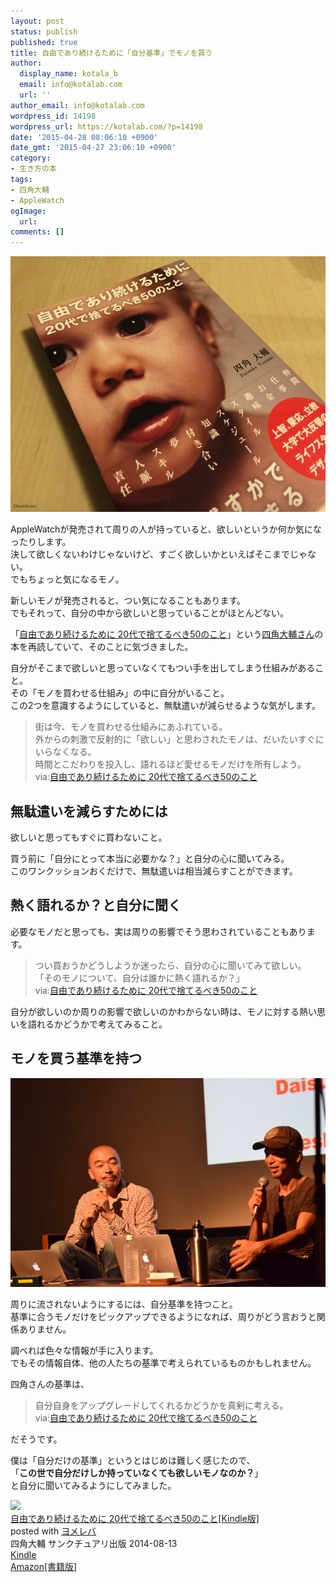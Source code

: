 ```yaml
---
layout: post
status: publish
published: true
title: 自由であり続けるために「自分基準」でモノを買う
author:
  display_name: kotala_b
  email: info@kotalab.com
  url: ''
author_email: info@kotalab.com
wordpress_id: 14198
wordpress_url: https://kotalab.com/?p=14198
date: '2015-04-28 08:06:10 +0900'
date_gmt: '2015-04-27 23:06:10 +0900'
category:
- 生き方の本
tags:
- 四角大輔
- AppleWatch
ogImage:
  url:
comments: []
---
```

<p><img src="/wp-content/uploads/2015/04/buy-myself_20150428.jpg" alt="Buy myself 20150428" width="546" height ="409" class="aligncenter size-large" /></p>
<p>AppleWatchが発売されて周りの人が持っていると、欲しいというか何か気になったりします。<br />
決して欲しくないわけじゃないけど、すごく欲しいかといえばそこまでじゃない。<br />
でもちょっと気になるモノ。</p>
<p>新しいモノが発売されると、つい気になることもあります。<br />
でもそれって、自分の中から欲しいと思っていることがほとんどない。</p>
<p>「<a href="https://www.amazon.co.jp/exec/obidos/asin/B00IUE8QRC/same-22/" rel="nofollow" target="_blank">自由であり続けるために 20代で捨てるべき50のこと</a>」という<a href="https://twitter.com/@4dsk">四角大輔さん</a>の本を再読していて、そのことに気づきました。</p>
<p>自分がそこまで欲しいと思っていなくてもつい手を出してしまう仕組みがあること。<br />
その「モノを買わせる仕組み」の中に自分がいること。<br />
この2つを意識するようにしていると、無駄遣いが減らせるような気がします。</p>
<blockquote><p>
街は今、モノを買わせる仕組みにあふれている。<br />
外からの刺激で反射的に「欲しい」と思わされたモノは、だいたいすぐにいらなくなる。<br />
時間とこだわりを投入し、語れるほど愛せるモノだけを所有しよう。<br />
via:<a href="https://www.amazon.co.jp/exec/obidos/asin/B00IUE8QRC/same-22/" rel="nofollow" target="_blank">自由であり続けるために 20代で捨てるべき50のこと</a>
</p></blockquote>
<!--more-->
<h2>無駄遣いを減らすためには</h2>
<p>欲しいと思ってもすぐに買わないこと。</p>
<p>買う前に「自分にとって本当に必要かな？」と自分の心に聞いてみる。<br />
このワンクッションおくだけで、無駄遣いは相当減らすことができます。</p>
<h2>熱く語れるか？と自分に聞く</h2>
<p>必要なモノだと思っても、実は周りの影響でそう思わされていることもあります。</p>
<blockquote><p>
つい買おうかどうしようか迷ったら、自分の心に聞いてみて欲しい。<br />
「そのモノについて、自分は誰かに熱く語れるか？」<br />
via:<a href="https://www.amazon.co.jp/exec/obidos/asin/B00IUE8QRC/same-22/" rel="nofollow" target="_blank">自由であり続けるために 20代で捨てるべき50のこと</a>
</p></blockquote>
<p>自分が欲しいのか周りの影響で欲しいのかわからない時は、モノに対する熱い思いを語れるかどうかで考えてみること。</p>
<h2>モノを買う基準を持つ</h2>
<p><img src="/wp-content/uploads/id4_120627_03.jpg" alt="id4_120627_03" width="780" class="aligncenter size-large wp-image-7650" /></p>
<p>周りに流されないようにするには、自分基準を持つこと。<br />
基準に合うモノだけをピックアップできるようになれば、周りがどう言おうと関係ありません。</p>
<p>調べれば色々な情報が手に入ります。<br />
でもその情報自体、他の人たちの基準で考えられているものかもしれません。</p>
<p>四角さんの基準は、</p>
<blockquote><p>自分自身をアップグレードしてくれるかどうかを真剣に考える。<br />
via:<a href="https://www.amazon.co.jp/exec/obidos/asin/B00IUE8QRC/same-22/" rel="nofollow" target="_blank">自由であり続けるために 20代で捨てるべき50のこと</a></p>
</blockquote>
<p>だそうです。</p>
<p>僕は「自分だけの基準」というとはじめは難しく感じたので、<br />
「<strong>この世で自分だけしか持っていなくても欲しいモノなのか？</strong>」<br />
と自分に聞いてみるようにしてみました。</p>
<div class="booklink-box">
<div class="booklink-image"><a href="https://www.amazon.co.jp/exec/obidos/asin/B00IUE8QRC/same-22/" rel="nofollow" target="_blank"><img src="https://images-fe.ssl-images-amazon.com/images/I/51k6Cm1McfL._SL160_.jpg" style="border: none;" /></a></div>
<div class="booklink-info">
<div class="booklink-name"><a href="https://www.amazon.co.jp/exec/obidos/asin/B00IUE8QRC/same-22/" rel="nofollow" target="_blank">自由であり続けるために 20代で捨てるべき50のこと[Kindle版]</a>
<div class="booklink-powered-date">posted with <a href="https://yomereba.com" rel="nofollow" target="_blank">ヨメレバ</a></div>
</div>
<div class="booklink-detail">四角大輔 サンクチュアリ出版 2014-08-13    </div>
<div class="booklink-link2">
<div class="shoplinkkindle"><a href="https://www.amazon.co.jp/exec/obidos/ASIN/B00IUE8QRC/same-22/" rel="nofollow" target="_blank">Kindle</a></div>
<div class="shoplinkamazon"><a href="https://www.amazon.co.jp/exec/obidos/ASIN/4861139716/same-22/" rel="nofollow" target="_blank">Amazon[書籍版]</a></div>
</p></div>
</div>
<div class="booklink-footer"></div>
</div>
